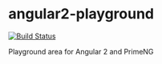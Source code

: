 # angular2-playground

[![Build Status](https://travis-ci.org/requiemforameme/angular2-playground.svg?branch=master)](https://travis-ci.org/requiemforameme/angular2-playground)

Playground area for Angular 2 and PrimeNG
